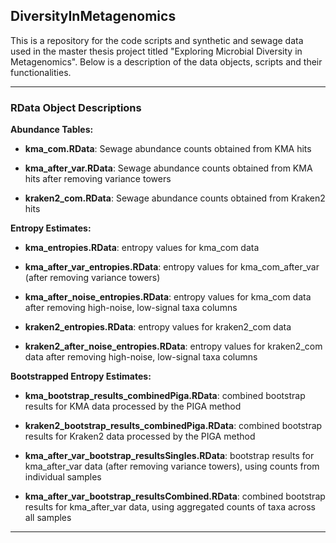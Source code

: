 ## DiversityInMetagenomics

This is a repository for the code scripts and synthetic and sewage data used in the master thesis project titled "Exploring Microbial Diversity in Metagenomics". Below is a description of the data objects, scripts and their functionalities.

---

### RData Object Descriptions

**Abundance Tables:**
- **kma_com.RData**: Sewage abundance counts obtained from KMA hits
- **kma_after_var.RData**: Sewage abundance counts obtained from KMA hits after removing variance towers

- **kraken2_com.RData**: Sewage abundance counts obtained from Kraken2 hits

**Entropy Estimates:**

- **kma_entropies.RData**: entropy values for kma_com data
- **kma_after_var_entropies.RData**: entropy values for kma_com_after_var (after removing variance towers)
- **kma_after_noise_entropies.RData**: entropy values for kma_com data after removing high-noise, low-signal taxa columns
 
- **kraken2_entropies.RData**: entropy values for kraken2_com data
- **kraken2_after_noise_entropies.RData**: entropy values for kraken2_com data after removing high-noise, low-signal taxa columns

**Bootstrapped Entropy Estimates:**

- **kma_bootstrap_results_combinedPiga.RData**: combined bootstrap results for KMA data processed by the PIGA method
- **kraken2_bootstrap_results_combinedPiga.RData**: combined bootstrap results for Kraken2 data processed by the PIGA method

- **kma_after_var_bootstrap_resultsSingles.RData**: bootstrap results for kma_after_var data (after removing variance towers), using counts from individual samples
- **kma_after_var_bootstrap_resultsCombined.RData**: combined bootstrap results for kma_after_var data, using aggregated counts of taxa across all samples

---


